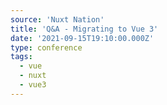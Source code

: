 ```yaml
---
source: 'Nuxt Nation'
title: 'Q&A - Migrating to Vue 3'
date: '2021-09-15T19:10:00.000Z'
type: conference
tags:
  - vue
  - nuxt
  - vue3
---
```

